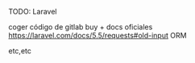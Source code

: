 TODO: Laravel

coger código de gitlab buy + docs oficiales
https://laravel.com/docs/5.5/requests#old-input
ORM

etc,etc
